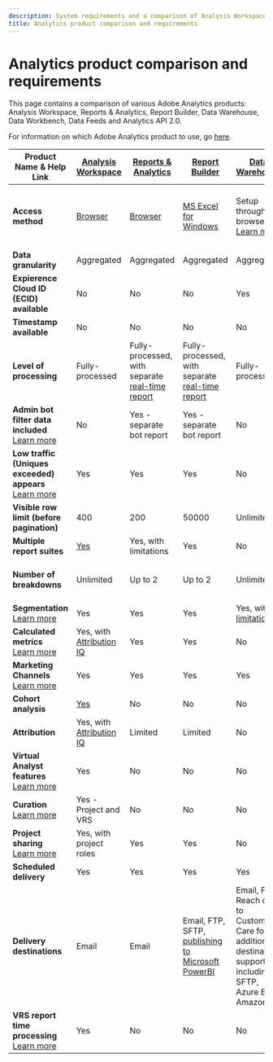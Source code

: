```yaml
---
description: System requirements and a comparison of Analysis Workspace, Reports & Analytics, Ad Hoc Analysis, Report Builder, Data Warehouse, and Data Workbench
title: Analytics product comparison and requirements
---
```


# Analytics product comparison and requirements

This page contains a comparison of various Adobe Analytics products: Analysis Workspace, Reports & Analytics, Report Builder, Data Warehouse, Data Workbench, Data Feeds and Analytics API 2.0.

For information on which Adobe Analytics product to use, go [here](/help/admin/c-analytics-product-comparison/which-analytics-tool.md).

|Product Name & Help Link|[Analysis Workspace](https://docs.adobe.com/content/help/en/analytics/analyze/analysis-workspace/home.html)|[Reports & Analytics](https://docs.adobe.com/content/help/en/analytics/analyze/reports-analytics/getting-started.html)|[Report Builder](https://docs.adobe.com/content/help/en/analytics/analyze/report-builder/home.html)|[Data Warehouse](https://docs.adobe.com/content/help/en/analytics/export/data-warehouse/data-warehouse.html)|[Data Workbench](https://docs.adobe.com/content/help/en/data-workbench/using/home.html)|[Data Feeds](https://docs.adobe.com/content/help/en/analytics/export/analytics-data-feed/data-feed-overview.html)|[Analytics API 2.0](https://www.adobe.io/apis/experiencecloud/analytics/docs.html)|
|---|---|---|---|---|---|---|---|
**Access method**|[Browser](https://docs.adobe.com/content/help/en/analytics/admin/sys-reqs.html)|[Browser](https://docs.adobe.com/content/help/en/analytics/admin/sys-reqs.html)|[MS Excel for Windows](https://docs.adobe.com/content/help/en/analytics/analyze/report-builder/report-builder-setup/system-requirements.html)|Setup through the browser. [Learn more](https://docs.adobe.com/content/help/en/analytics/admin/sys-reqs.html)|[Windows 64 bit](https://docs.adobe.com/content/help/en/data-workbench/using/install/c-data-workbench-client-install.html)|Setup through the browser. [Learn more](https://docs.adobe.com/content/help/en/analytics/export/analytics-data-feed/data-feed-overview.html)|RESTful API tools. Login with Adobe I/O credentials. [Learn more](https://www.adobe.io/apis/experiencecloud/analytics/docs.html)|
**Data granularity**|Aggregated|Aggregated|Aggregated|Aggregated|Hit|Hit|Aggregated|
**Expierence Cloud ID (ECID) available**|No|No|No|Yes|Yes|Yes|No|
**Timestamp available**|No|No|No|No|Yes|Yes|No|
**Level of processing**|Fully-processed|Fully-processed, with separate [real-time report](https://docs.adobe.com/content/help/en/analytics/components/real-time-reporting/realtime.html)|Fully-processed, with separate [real-time report](https://docs.adobe.com/content/help/en/analytics/components/real-time-reporting/realtime.html)|Fully-processed|Fully-processed|Fully-processed|Fully-processed|
**Admin bot filter data included** <br>[Learn more](https://docs.adobe.com/content/help/en/analytics/admin/admin-tools/bot-removal/bot-removal.html)|No|Yes - separate bot report|Yes - separate bot report|No|No|No|No|
**Low traffic (Uniques exceeded) appears** <br>[Learn more](https://docs.adobe.com/content/help/en/analytics/technotes/low-traffic.html)|Yes|Yes|Yes|No|No|No|Yes|
**Visible row limit (before pagination)**|400|200|50000|Unlimited|Unlimited|Unlimited|50000|
**Multiple report suites**|[Yes](https://docs.adobe.com/content/help/en/analytics/analyze/analysis-workspace/build-workspace-project/multiple-report-suites.html)|Yes, with limitations|Yes |No|Yes|No|Yes|
**Number of breakdowns**|Unlimited|Up to 2|Up to 2|Unlimited|Unlimited|Unlimited|Unlimited, run across multiple queries|
**Segmentation** <br>[Learn more](https://docs.adobe.com/content/help/en/analytics/components/segmentation/segmentation-workflow/seg-workflow.html)|Yes|Yes|Yes|Yes, with [limitations](https://docs.adobe.com/content/help/en/analytics/components/segmentation/segment-reference/seg-compatibility.html)|Yes|No|Yes|
**Calculated metrics** <br>[Learn more](https://docs.adobe.com/content/help/en/analytics/components/calculated-metrics/cm-overview.html)|Yes, with [Attribution IQ](https://docs.adobe.com/content/help/en/analytics/analyze/analysis-workspace/attribution/overview.html)|Yes|Yes|No|Yes|No|Yes, with [Attribution IQ](https://docs.adobe.com/content/help/en/analytics/analyze/analysis-workspace/attribution/overview.html)|
**Marketing Channels** <br>[Learn more](https://docs.adobe.com/content/help/en/analytics/components/marketing-channels/c-getting-started-mchannel.html)|Yes|Yes|Yes|Yes|Yes|Yes - [va_finder, va_closer](https://docs.adobe.com/content/help/en/analytics/export/analytics-data-feed/data-feed-contents/datafeeds-reference.html)|Yes|
**Cohort analysis**|[Yes](https://docs.adobe.com/content/help/en/analytics/analyze/analysis-workspace/visualizations/cohort-table/cohort-analysis.html)|No|No|No|Yes|No|No|
**Attribution**|Yes, with [Attribution IQ](https://docs.adobe.com/content/help/en/analytics/analyze/analysis-workspace/attribution/overview.html)|Limited|Limited|No|Yes|No|Yes, with [Attribution IQ](https://docs.adobe.com/content/help/en/analytics/analyze/analysis-workspace/attribution/overview.html)|
**Virtual Analyst features** <br>[Learn more](https://docs.adobe.com/content/help/en/analytics/analyze/analysis-workspace/virtual-analyst/overview.html)|Yes|No|No|No|No|No|Yes|
**Curation** <br>[Learn more](https://docs.adobe.com/content/help/en/analytics/analyze/analysis-workspace/curate-share/curate.html)|Yes - Project and VRS|No|No|No|No|No|Yes - VRS only|
**Project sharing** <br>[Learn more](https://docs.adobe.com/content/help/en/analytics/analyze/analysis-workspace/curate-share/share-projects.html)|Yes, with project roles|Yes|Yes|No|Yes|No|No|
**Scheduled delivery**|Yes|Yes|Yes|Yes|No|Yes|No|
**Delivery destinations**|Email|Email|Email, FTP, SFTP, [publishing to Microsoft PowerBI](https://docs.adobe.com/content/help/en/analytics/analyze/report-builder/publish-powerbi/power-bi.html)|Email, FTP. Reach out to Customer Care for additional destination support including SFTP, Azure Blob, Amazon S3|-|FTP, SFTP, Azure Blob, Amazon S3|-|
**VRS report time processing** <br>[Learn more](https://docs.adobe.com/content/help/en/analytics/components/virtual-report-suites/vrs-report-time-processing.html)|Yes|No|No|No|No|No|Yes|
